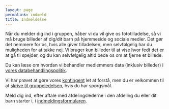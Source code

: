 ```yaml
---
layout: page
permalink: indmeld
title: Indmeldelse
---
```

Når du melder dig ind i gruppen, håber vi du vil give os fototilladelse, så vi må bruge billeder af dig/dit barn på hjemmeside og sociale medier.
Det gør det nemmere for os, hvis alle giver tilladelsen, men selvfølgelig har du muligheden for at takke nej.
Vi bruger kun billeder til at vise hvor fedt det er at gå til spejder, og du kan selvfølgelig altid bede os om at fjerne et billede.

Du kan læse om hvordan vi behandler medlemmers data (inklusiv billeder) i [vores databehandlingspolitik](/gdpr).

Vi har prøvet at gøre vores [kontingent](/kontingent) let at forstå, men du er velkommen til at [skrive til gruppeledelsen](mailto:gl@soeborggruppe.dk), hvis du har spørgsmål.

Meld dig ind, efter aftale med afdelingslederne i den afdeling du eller dit barn starter i, i [indmeldingsformularen](https://medlem.dds.dk/member/signup/1715).
